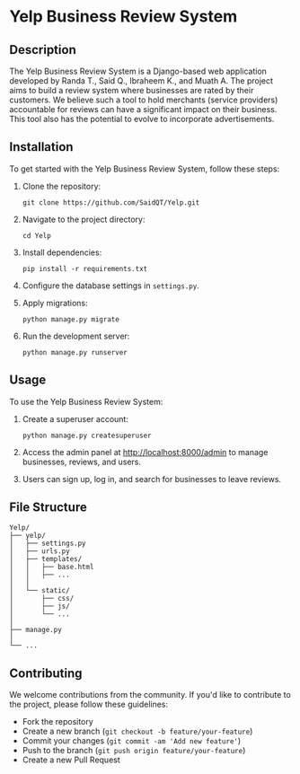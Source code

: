 # Yelp Business Review System

## Description
The Yelp Business Review System is a Django-based web application developed by Randa T., Said Q., Ibraheem K., and Muath A. The project aims to build a review system where businesses are rated by their customers. We believe such a tool to hold merchants (service providers) accountable for reviews can have a significant impact on their business. This tool also has the potential to evolve to incorporate advertisements.

## Installation
To get started with the Yelp Business Review System, follow these steps:

1. Clone the repository:
   ```
   git clone https://github.com/SaidQT/Yelp.git
   ```

2. Navigate to the project directory:
   ```
   cd Yelp
   ```

3. Install dependencies:
   ```
   pip install -r requirements.txt
   ```

4. Configure the database settings in `settings.py`.

5. Apply migrations:
   ```
   python manage.py migrate
   ```

6. Run the development server:
   ```
   python manage.py runserver
   ```

## Usage
To use the Yelp Business Review System:

1. Create a superuser account:
   ```
   python manage.py createsuperuser
   ```

2. Access the admin panel at [http://localhost:8000/admin](http://localhost:8000/admin) to manage businesses, reviews, and users.

3. Users can sign up, log in, and search for businesses to leave reviews.

## File Structure
```
Yelp/
├── yelp/
│   ├── settings.py
│   ├── urls.py
│   ├── templates/
│   │   ├── base.html
│   │   ├── ...
│   │   
│   └── static/
│       ├── css/
│       ├── js/
│       └── ...
│   
├── manage.py
│
└── ...
```

## Contributing
We welcome contributions from the community. If you'd like to contribute to the project, please follow these guidelines:
- Fork the repository
- Create a new branch (`git checkout -b feature/your-feature`)
- Commit your changes (`git commit -am 'Add new feature'`)
- Push to the branch (`git push origin feature/your-feature`)
- Create a new Pull Request
